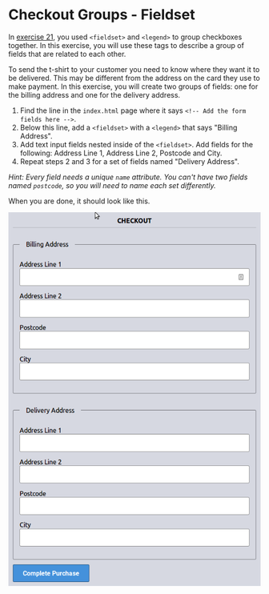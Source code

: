 # Checkout Groups - Fieldset

In [exercise 21](/learn-3/21-dietary), you used `<fieldset>` and `<legend>` to group checkboxes together. In this exercise, you will use these tags to describe a group of fields that are related to each other.

To send the t-shirt to your customer you need to know where they want it to be delivered. This may be different from the address on the card they use to make payment. In this exercise, you will create two groups of fields: one for the billing address and one for the delivery address.

1. Find the line in the `index.html` page where it says `<!-- Add the form fields here -->`.
2. Below this line, add a `<fieldset>` with a `<legend>` that says "Billing Address".
3. Add text input fields nested inside of the `<fieldset>`. Add fields for the following: Address Line 1, Address Line 2, Postcode and City.
4. Repeat steps 2 and 3 for a set of fields named "Delivery Address".

_Hint: Every field needs a unique `name` attribute. You can't have two fields named `postcode`, so you will need to name each set differently._

When you are done, it should look like this.

![Screenshot of the billing and delivery address fieldsets](/images/26/solution.png)

